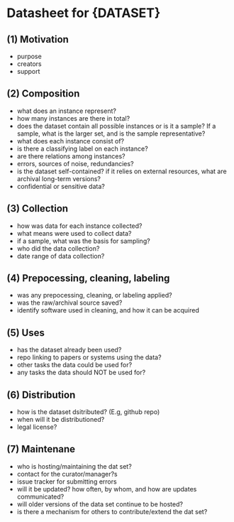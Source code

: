 # Datasheet for {DATASET}

## (1) Motivation

- purpose
- creators
- support


## (2) Composition

- what does an instance represent?
- how many instances are there in total?
- does the dataset contain all possible instances or is it a sample? If a sample, what is the larger set, and is the sample representative?
- what does each instance consist of?
- is there a classifying label on each instance?
- are there relations among instances?
- errors, sources of noise, redundancies?
- is the dataset self-contained?  if it relies on external resources, what are archival long-term versions?
- confidential or sensitive data?


## (3) Collection

- how was data for each instance collected?
- what means were used to collect data?
- if a sample, what was the basis for sampling?
- who did the data collection?
- date range of data collection?


## (4) Prepocessing, cleaning, labeling

- was any prepocessing, cleaning, or labeling applied?
- was the raw/archival source saved?
- identify software used in cleaning, and how it can be acquired


## (5) Uses

- has the dataset already been used?
- repo linking to papers or systems using the data?
- other tasks the data could be used for?
- any tasks the data should NOT be used for?


## (6) Distribution


- how is the dataset dsitributed? (E.g, github repo)
- when will it be distributioned?
- legal license?


## (7) Maintenane

- who is hosting/maintaining the dat set?
- contact for the curator/manager?s
- issue tracker for submitting errors
- will it be updated? how often, by whom, and how are updates communicated?
- will older versions of the data set continue to be hosted?
- is there a mechanism for others to contribute/extend the dat set?

